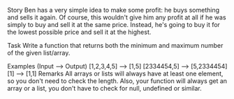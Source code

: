 Story
Ben has a very simple idea to make some profit: he buys something and sells it again. Of course, this wouldn't give him any profit at all if he was simply to buy and sell it at the same price. Instead, he's going to buy it for the lowest possible price and sell it at the highest.

Task
Write a function that returns both the minimum and maximum number of the given list/array.

Examples (Input --> Output)
[1,2,3,4,5] --> [1,5]
[2334454,5] --> [5,2334454]
[1] --> [1,1]
Remarks
All arrays or lists will always have at least one element, so you don't need to check the length. Also, your function will always get an array or a list, you don't have to check for null, undefined or similar.
